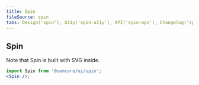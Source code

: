 ```yaml
---
title: Spin
fileSource: spin
tabs: Design('spin'), A11y('spin-a11y'), API('spin-api'), Changelog('spin-changelog')
---
```


## Spin

Note that Spin is built with SVG inside.

```jsx
import Spin from '@semcore/ui/spin';
<Spin />;
```

<TypesView type="SpinProps" :types={...types} />

<script setup>import { data as types } from '@types.data.ts';</script>